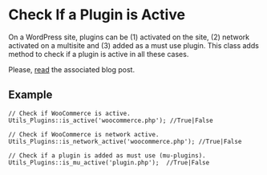 # Check If a Plugin is Active

On a WordPress site, plugins can be (1) activated on the site, (2) network activated on a multisite and (3) added as a must use plugin.  This class adds method to check if a plugin is active in all these cases. 


Please, [read](https://yakub.xyz/the-right-way-to-check-if-a-plugin-is-active/) the associated blog post. 

## Example 
```
// Check if WooCommerce is active.
Utils_Plugins::is_active('woocommerce.php'); //True|False

// Check if WooCommerce is network active.
Utils_Plugins::is_network_active('woocommerce.php'); //True|False

// Check if a plugin is added as must use (mu-plugins).
Utils_Plugins::is_mu_active('plugin.php');  //True|False